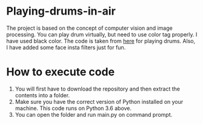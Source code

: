 # Playing-drums-in-air

The project is based on the concept of computer vision and image processing. You can play drum virtually, but need to use color tag properly. I have used black color. The code is taken from [here](https://github.com/kaustubh-sadekar/AIR_Drums) for playing drums. Also, I have added some face insta filters just for fun.

# How to execute code

1. You will first have to download the repository and then extract the contents into a folder.
2. Make sure you have the correct version of Python installed on your machine. This code runs on Python 3.6 above.
3. You can open the folder and run main.py on command prompt.
